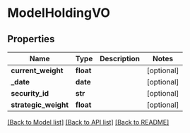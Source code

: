 # ModelHoldingVO

## Properties
Name | Type | Description | Notes
------------ | ------------- | ------------- | -------------
**current_weight** | **float** |  | [optional] 
**_date** | **date** |  | [optional] 
**security_id** | **str** |  | [optional] 
**strategic_weight** | **float** |  | [optional] 

[[Back to Model list]](../README.md#documentation-for-models) [[Back to API list]](../README.md#documentation-for-api-endpoints) [[Back to README]](../README.md)


